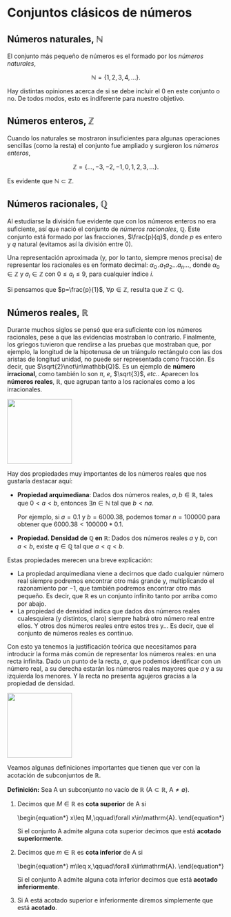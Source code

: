 # Conjuntos clásicos de números #

## Números naturales, $\mathbb{N}$ ##

El conjunto más pequeño de números es el formado por los *números naturales*,

$$
  \mathbb{N}=\left\{1,2,3,4,...\right\}.
$$

Hay distintas opiniones acerca de si se debe incluir el $0$ en este conjunto o no. De todos modos, esto es 
indiferente para nuestro objetivo.

## Números enteros, $\mathbb{Z}$ ##

Cuando los naturales se mostraron insuficientes para algunas operaciones
sencillas (como la resta) el conjunto fue ampliado y surgieron los
*números enteros*,

$$
  \mathbb{Z}=\left\{...,-3,-2,-1,0,1,2,3,...\right\}.
$$

Es evidente que $\mathbb{N}\subset\mathbb{Z}$.

## Números racionales, $\mathbb{Q}$ ##

Al estudiarse la división fue evidente que con los números enteros no era
suficiente, así que nació el conjunto de *números racionales*,
$\mathbb{Q}$. Este conjunto está formado por las fracciones, $\frac{p}{q}$, donde $p$
es entero y $q$ natural (evitamos así la división entre $0$).

Una representación aproximada (y, por lo tanto, siempre menos precisa) de
representar los racionales es en 
formato decimal: $\alpha_0\, .a_1 a_2... a_n...$, donde $\alpha_0\in\mathbb{Z}$ y
$a_i\in\mathbb{Z}$ con $0\leq a_i\leq 9$, para cualquier índice $i$.

Si pensamos que $p=\frac{p}{1}$, $\forall p\in\mathbb{Z}$, resulta que $\mathbb{Z}\subset\mathbb{Q}$.

## Números reales, $\mathbb{R}$ ##

Durante muchos siglos se pensó que era suficiente con los números racionales, 
pese a que las evidencias mostraban lo contrario. Finalmente, los griegos tuvieron que
rendirse a las pruebas que mostraban que, por ejemplo, la longitud de la hipotenusa de un
triángulo rectángulo con las dos aristas de longitud unidad, no puede ser representada
como fracción. Es decir, que $\sqrt{2}\not\in\mathbb{Q}$. Es
un ejemplo de **número irracional**, como también lo son $\pi$, $e$, $\sqrt{3}$,
*etc.*. Aparecen los **números reales**, $\mathbb{R}$, que agrupan tanto a los racionales como
a los irracionales.

<img src="../../images/cap2_sqrt2_no_racional.png" width="150"/>

Hay dos propiedades muy importantes de los números reales que nos gustaría destacar 
aquí:

* **Propiedad arquimediana**: Dados dos números reales, $a,b\in\mathbb{R}$, tales que $0<a<b$, entonces $\exists n\in\mathbb{N}$ tal que $b<na$.

    Por ejemplo, si $a=0.1$ y $b=6000.38$, podemos tomar $n=100000$ para obtener que $6000.38<100000*0.1$.

* **Propiedad. Densidad de $\mathbb{Q}$ en $\mathbb{R}$**: Dados dos números reales $a$ y $b$, con $a<b$, existe $q\in\mathbb{Q}$ tal que $a<q<b$.

Estas propiedades merecen una breve explicación: 
* La propiedad arquimediana viene a decirnos que dado cualquier número real siempre podremos encontrar otro más grande y, multiplicando el razonamiento por $-1$, que también podremos encontrar otro más pequeño. Es decir, que $\mathbb{R}$ es un conjunto infinito tanto por arriba como por abajo. 
* La propiedad de densidad indica que dados dos números reales cualesquiera (y distintos, claro) siempre habrá otro número real entre ellos. Y otros dos números reales entre estos tres y... Es decir, que el conjunto de números reales es continuo. 

Con esto ya tenemos la justificación teórica que necesitamos para introducir la forma 
más común de representar los números reales: en una recta infinita. Dado un punto de
la recta, $a$, que podemos identificar con un número real, a su derecha estarán los
números reales mayores que $a$ y a su izquierda los menores. Y la recta no presenta
agujeros gracias a la propiedad de densidad.    

<img src="../../images/cap2_rectareal.png" width="150"/>

Veamos algunas definiciones importantes que tienen que ver con la acotación de subconjuntos de $\mathbb{R}$.


**Definición:**
Sea $\mathrm{A}$ un subconjunto no vacío de $\mathbb{R}$ ($\mathrm{A}\subset\mathbb{R}$, $\mathrm{A}\not=\emptyset$).

1. Decimos que $M\in\mathbb{R}$ es **cota superior** de $\mathrm{A}$ si 
    
    \begin{equation*}
      x\leq M,\qquad\forall x\in\mathrm{A}.
    \end{equation*}
    
    Si el conjunto $\mathrm{A}$ admite alguna cota superior decimos que está **acotado 
    superiormente**.
2. Decimos que $m\in\mathbb{R}$ es **cota inferior** de $\mathrm{A}$ si 
    
    \begin{equation*}
       m\leq x,\qquad\forall x\in\mathrm{A}.
    \end{equation*}
    
    Si el conjunto $\mathrm{A}$ admite alguna cota inferior decimos que está **acotado 
    inferiormente**.
3. Si $\mathrm{A}$ está acotado superior e inferiormente diremos simplemente que está 
    **acotado**.